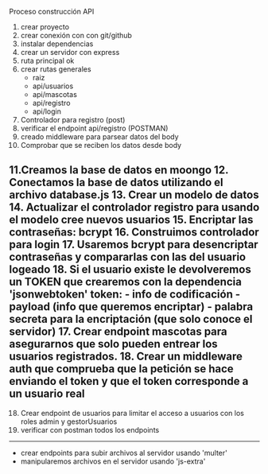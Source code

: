 Proceso construcción API

1. crear proyecto
2. crear conexión con con git/github
3. instalar dependencias
4. crear un servidor con express
5. ruta principal ok
6. crear rutas generales
    - raiz
    - api/usuarios
    - api/mascotas
    - api/registro
    - api/login
7. Controlador para registro (post)
8. verificar el endpoint api/registro (POSTMAN)
9. creado middleware para parsear datos del body
10. Comprobar que se reciben los datos desde body

11.Creamos la base de datos en moongo
    12. Conectamos la base de datos utilizando el archivo database.js
    13. Crear un modelo de datos  
14. Actualizar el controlador registro para usando el modelo cree nuevos usuarios
15. Encriptar las contraseñas: bcrypt
16. Construimos controlador para login
    17. Usaremos bcrypt para desencriptar contraseñas y compararlas con las del usuario logeado
    18. Si el usuario existe le devolveremos un TOKEN que crearemos con la dependencia 'jsonwebtoken'
        token: 
            - info de codificación
            - payload (info que queremos encriptar)
            - palabra secreta para la encriptación (que solo conoce el servidor)
17. Crear endpoint mascotas para asegurarnos que solo pueden entrear los usuarios registrados.
18. Crear un middleware auth que comprueba que la petición se hace enviando el token y que el token corresponde a un usuario real
---
18. Crear endpoint de usuarios para limitar el acceso a usuarios con los roles admin y gestorUsuarios 
19. verificar con postman todos los endpoints

---
* crear endpoints para subir archivos al servidor usando 'multer'
* manipularemos archivos en el servidor usando 'js-extra'






